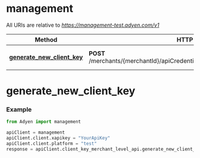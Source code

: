 # management

All URIs are relative to *https://management-test.adyen.com/v1*

Method | HTTP request | Description
------------- | ------------- | -------------
[**generate_new_client_key**](ClientKeyMerchantLevelApi.md#generate_new_client_key) | **POST** /merchants/{merchantId}/apiCredentials/{apiCredentialId}/generateClientKey | Generate new client key




# generate_new_client_key
### Example

```python
from Adyen import management

apiClient = management
apiClient.client.xapikey = "YourApiKey"
apiClient.client.platform = "test"
response = apiClient.client_key_merchant_level_api.generate_new_client_key()

```


